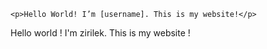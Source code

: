

```
<p>Hello World! I’m [username]. This is my website!</p>
```
<p>Hello world ! I'm zirilek. This is my website !<p>

